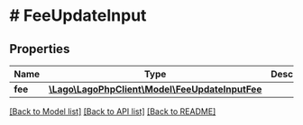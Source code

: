 # # FeeUpdateInput

## Properties

Name | Type | Description | Notes
------------ | ------------- | ------------- | -------------
**fee** | [**\Lago\LagoPhpClient\Model\FeeUpdateInputFee**](FeeUpdateInputFee.md) |  |

[[Back to Model list]](../../README.md#models) [[Back to API list]](../../README.md#endpoints) [[Back to README]](../../README.md)
